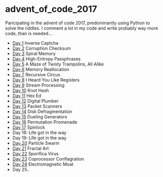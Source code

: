 # advent_of_code_2017
Paricipating in the advent of code 2017, predominantly using Python to solve the riddles.
I comment a lot in my code and write probably way more code, than is needed...

+ [Day 1](https://github.com/basti42/advent_of_code_2017/blob/master/day1/) Inverse Captcha
+ [Day 2](https://github.com/basti42/advent_of_code_2017/blob/master/day2/) Corruption Checksum
+ [Day 3](https://github.com/basti42/advent_of_code_2017/blob/master/day3/) Spiral Memory
+ [Day 4](https://github.com/basti42/advent_of_code_2017/blob/master/day4/) High-Entropy Passphrases
+ [Day 5](https://github.com/basti42/advent_of_code_2017/blob/master/day5/) A Maze of Twisty Trampolins, All Alike
+ [Day 6](https://github.com/basti42/advent_of_code_2017/blob/master/day6/) Memory Reallocation
+ [Day 7](https://github.com/basti42/advent_of_code_2017/blob/master/day7/) Recursive Circus
+ [Day 8](https://github.com/basti42/advent_of_code_2017/blob/master/day8/) I Heard You Like Registers
+ [Day 9](https://github.com/basti42/advent_of_code_2017/blob/master/day9/) Stream Processing
+ [Day 10](https://github.com/basti42/advent_of_code_2017/blob/master/day10/) Knot Hash
+ [Day 11](https://github.com/basti42/advent_of_code_2017/blob/master/day11/) Hex Ed
+ [Day 12](https://github.com/basti42/advent_of_code_2017/blob/master/day12/) Digital Plumber
+ [Day 13](https://github.com/basti42/advent_of_code_2017/blob/master/day13/) Packet Scanners
+ [Day 14](https://github.com/basti42/advent_of_code_2017/blob/master/day14/) Disk Defragmentation
+ [Day 15](https://github.com/basti42/advent_of_code_2017/blob/master/day15/) Dueling Generators
+ [Day 16](https://github.com/basti42/advent_of_code_2017/blob/master/day16/) Permutation Promenade
+ [Day 17](https://github.com/basti42/advent_of_code_2017/blob/master/day17/) Spinlock
+ Day 18: Life got in the way
+ Day 19: Life got in the way
+ [Day 20](https://github.com/basti42/advent_of_code_2017/blob/master/day20/) Particle Swarm
+ [Day 21](https://github.com/basti42/advent_of_code_2017/blob/master/day21/) Fractal Art
+ [Day 22](https://github.com/basti42/advent_of_code_2017/blob/master/day22/) Sporifica Virus
+ [Day 23](https://github.com/basti42/advent_of_code_2017/blob/master/day23/) Coprocessor Conflagration
+ [Day 24](https://github.com/basti42/advent_of_code_2017/blob/master/day24/) Electromagnetic Moat
+ Day 25..
